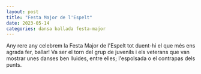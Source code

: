 ```yaml
---
layout: post
title: "Festa Major de l'Espelt"
date: 2023-05-14
categories: dansa ballada festa-major
---
```


Any rere any celebrem la Festa Major de l'Espelt tot duent-hi el que més ens agrada fer, ballar! Va ser el torn del grup de juvenils i els veterans que van mostrar unes danses ben lluides, entre elles; l'espolsada o el contrapas dels punts.


